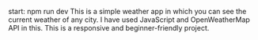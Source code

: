 start: npm run dev
This is a simple weather app in which you can see the current weather of any city. I have used JavaScript and OpenWeatherMap API in this. This is a responsive and beginner-friendly project.
